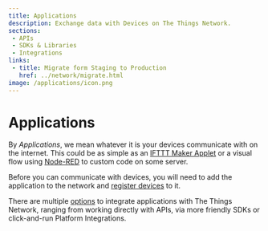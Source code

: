 ```yaml
---
title: Applications
description: Exchange data with Devices on The Things Network.
sections:
 - APIs
 - SDKs & Libraries
 - Integrations
links:
 - title: Migrate form Staging to Production
   href: ../network/migrate.html
image: /applications/icon.png
---
```


# Applications

By *Applications*, we mean whatever it is your devices communicate with on the internet. This could be as simple as an [IFTTT Maker Applet](https://ifttt.com/maker) or a visual flow using [Node-RED](nodered/) to custom code on some server.

Before you can communicate with devices, you will need to add the application to the network and [register devices](../devices/registration.md) to it.

There are multiple [options](options.md) to integrate applications with The Things Network, ranging from working directly with APIs, via more friendly SDKs or click-and-run Platform Integrations.